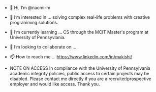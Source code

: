 - 👋 Hi, I’m @naomi-m
- 👀 I’m interested in ... solving complex real-life problems with creative programming solutions.
- 🌱 I’m currently learning ... CS through the MCIT Master's program at University of Pennsyvlania.
- 💞️ I’m looking to collaborate on ...
- 📫 How to reach me ... https://www.linkedin.com/in/makishi/

- NOTE ON ACCESS In compliance with the University of Pennsylvania academic integrity policies, public access to certain projects may be disabled. 
Please contact me directly if you are a recruiter/prospective employer and would like access. Thank you.

<!---
naomi-m/naomi-m is a ✨ special ✨ repository because its `README.md` (this file) appears on your GitHub profile.
You can click the Preview link to take a look at your changes.
--->
